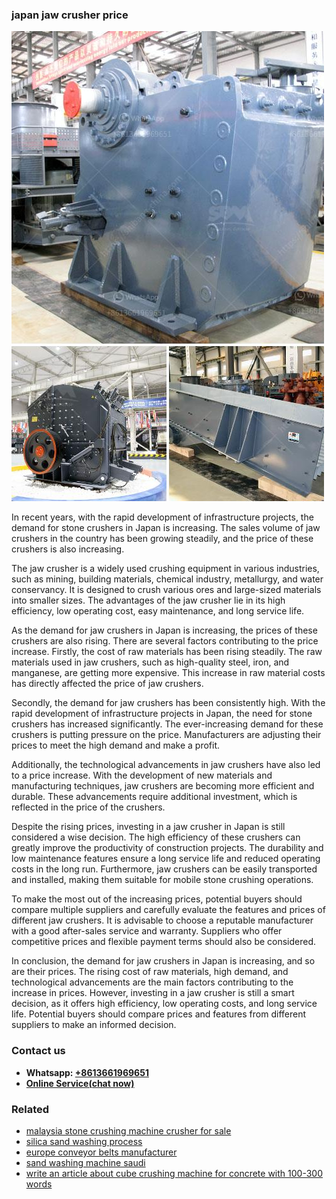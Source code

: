 <h3>japan jaw crusher price</h3><img src='1702950084.jpg' alt=''><p>In recent years, with the rapid development of infrastructure projects, the demand for stone crushers in Japan is increasing. The sales volume of jaw crushers in the country has been growing steadily, and the price of these crushers is also increasing. </p><p>The jaw crusher is a widely used crushing equipment in various industries, such as mining, building materials, chemical industry, metallurgy, and water conservancy. It is designed to crush various ores and large-sized materials into smaller sizes. The advantages of the jaw crusher lie in its high efficiency, low operating cost, easy maintenance, and long service life.</p><p>As the demand for jaw crushers in Japan is increasing, the prices of these crushers are also rising. There are several factors contributing to the price increase. Firstly, the cost of raw materials has been rising steadily. The raw materials used in jaw crushers, such as high-quality steel, iron, and manganese, are getting more expensive. This increase in raw material costs has directly affected the price of jaw crushers.</p><p>Secondly, the demand for jaw crushers has been consistently high. With the rapid development of infrastructure projects in Japan, the need for stone crushers has increased significantly. The ever-increasing demand for these crushers is putting pressure on the price. Manufacturers are adjusting their prices to meet the high demand and make a profit.</p><p>Additionally, the technological advancements in jaw crushers have also led to a price increase. With the development of new materials and manufacturing techniques, jaw crushers are becoming more efficient and durable. These advancements require additional investment, which is reflected in the price of the crushers.</p><p>Despite the rising prices, investing in a jaw crusher in Japan is still considered a wise decision. The high efficiency of these crushers can greatly improve the productivity of construction projects. The durability and low maintenance features ensure a long service life and reduced operating costs in the long run. Furthermore, jaw crushers can be easily transported and installed, making them suitable for mobile stone crushing operations.</p><p>To make the most out of the increasing prices, potential buyers should compare multiple suppliers and carefully evaluate the features and prices of different jaw crushers. It is advisable to choose a reputable manufacturer with a good after-sales service and warranty. Suppliers who offer competitive prices and flexible payment terms should also be considered.</p><p>In conclusion, the demand for jaw crushers in Japan is increasing, and so are their prices. The rising cost of raw materials, high demand, and technological advancements are the main factors contributing to the increase in prices. However, investing in a jaw crusher is still a smart decision, as it offers high efficiency, low operating costs, and long service life. Potential buyers should compare prices and features from different suppliers to make an informed decision.</p><h3>Contact us</h3><ul><li><strong>Whatsapp:&nbsp;<a href="https://wa.me/8613661969651">+8613661969651</a></strong></li><li><a href="https://swt.shibang-china.com/?git&amp;zhl&amp;japan jaw crusher price"><strong>Online Service(chat now)</strong></a></li></ul><h3>Related</h3><ul><li><a href='malaysia stone crushing machine crusher for sale.md'>malaysia stone crushing machine crusher for sale</a></li><li><a href='silica sand washing process.md'>silica sand washing process</a></li><li><a href='europe conveyor belts manufacturer.md'>europe conveyor belts manufacturer</a></li><li><a href='sand washing machine saudi.md'>sand washing machine saudi</a></li><li><a href='write an article about cube crushing machine for concrete with 100300 words.md'>write an article about cube crushing machine for concrete with 100-300 words</a></li></ul>